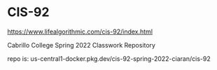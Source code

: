 # CIS-92
https://www.lifealgorithmic.com/cis-92/index.html

Cabrillo College Spring 2022 Classwork Repository

repo is: us-central1-docker.pkg.dev/cis-92-spring-2022-ciaran/cis-92